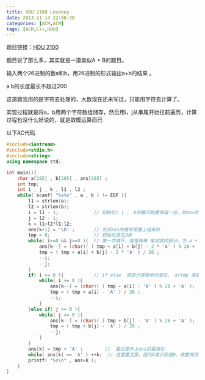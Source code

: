 ```yaml
---
title: HDU 2100 Lovekey
date: 2013-11-14 22:56:38
categories: [ACM,ACM]
tags: [ACM,C++,HDU]
---
```


题目链接：[HDU 2100](http://acm.hdu.edu.cn/showproblem.php?pid=2100)  

题目说了那么多，其实就是一道类似A + B的题目。  

输入两个26进制的数a和b，用26进制的形式输出a+b的结果 。  

a b的长度最长不超过200  

这道题我用的是字符去处理的，大数现在还未写过，只能用字符去计算了。  

实现过程就是将a，b用两个字符数组储存，然后用i，j从串尾开始往前遍历，计算过程也没什么好说的，就是取模运算而已  

以下AC代码  
<!-- more -->
```C++
#include<iostream>
#include<stdio.h>
#include<string>
using namespace std;

int main(){
	char a[205] , b[205] , ans[205] ;
	int tmp;
	int i , j , k , l1 , l2 ;
	while( scanf( "%s%s" , a , b ) != EOF ){
		l1 = strlen(a);
		l2 = strlen(b);
		i = l1 - 1;				// 初始化i j ， k的最开始要保留一位，故ans的长度不用 -1
		j = l2 - 1;
		k = l1>l2?l1:l2;
		ans[k+1] = '\0' ;		// 先将ans的最末尾置上结束符
		tmp = 0;				// 初始化进位为0
		while( i>=0 && j>=0 ){	// 第一次循环，就是两串 尾对其的部分，为 a + b
			ans[k--] = (char)( ( tmp + a[i] + b[j] - 2 * 'A' ) % 26 + 'A' );
			tmp = ( tmp + a[i] + b[j] - 2 * 'A' ) / 26 ;
			--i;
			--j;
		}
		if( i >= 0 ){			// if else  就是计算剩余的高位， a+tmp 或者 b+tmp
			while( i >= 0 ){
				ans[k--] = (char)( ( tmp + a[i] - 'A' ) % 26 + 'A' );
				tmp = ( tmp + a[i] - 'A' ) / 26 ;
				--i;
			}
		}else if( j >= 0 ){
			while( j >= 0 ){
				ans[k--] = (char)( ( tmp + b[j] - 'A' ) % 26 + 'A' );
				tmp = ( tmp + b[j] - 'A' ) / 26 ;
				--j;
			}
		}
		ans[k] = tmp + 'A' ;		//  最后是补上ans的最高位
		while( ans[k] == 'A' ) ++k;	 // 这里要注意，因为A表示的是0，故要先将串头的A都去掉再输出ans
		printf( "%s\n" , ans+k );
	}
}
```
